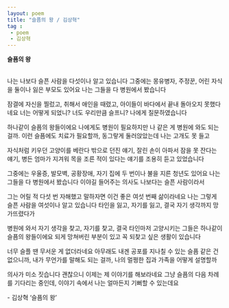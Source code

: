 ```yaml
---
layout: poem
title: "슬픔의 왕 / 김상혁"
tag :
 - poem
 - 김상혁
---
```



**슬픔의 왕**      
<br>


나는 나보다 슬픈 사람을 다섯이나 알고 있습니다 그중에는 몽유병자, 주정꾼, 어린 자식을 둘이나 잃은 부모도 있어요 나는 그들을 다 병원에서 봤습니다  

잠결에 자신을 찔렀고, 취해서 애인을 때렸고, 아이들이 바다에서 끝내 돌아오지 못했다네요 너는 어떻게 되었니? 너도 우리만큼 슬프니? 나에게 질문하였습니다  

하나같이 슬픔의 왕들이에요 나에게도 병원이 필요하지만 나 같은 게 병원에 와도 되는 걸까. 이런 슬픔에도 치료가 필요할까, 동그랗게 둘러앉았는데 나는 고개도 못 들고  

자식처럼 키우던 고양이를 베란다 밖으로 던진 얘기, 잘린 손이 아파서 잠을 못 잔다는 얘기, 병든 엄마가 지겨워 목을 조른 적이 있다는 얘기를 조용히 듣고 있었습니다  

그중에는 우울증, 발모벽, 공황장애, 자기 집에 두 번이나 불을 지른 청년도 있어요 나는 그들을 다 병원에서 봤습니다 이야길 들어주는 의사도 나보다는 슬픈 사람이라서  

그는 어릴 적 다섯 번 자해했고 말하자면 이건 좋은 여섯 번째 삶이라네요 나는 그렇게 슬픈 사람을 여섯이나 알고 있습니다 타인을 잃고, 자기를 잃고, 결국 자기 생각까지 망가뜨렸다가  

병원에 와서 자기 생각을 찾고, 자기를 찾고, 결국 타인마저 고양시키는 그들은 하나같이 슬픔의 왕들이에요 되게 망쳐버린 부분이 있고 꼭 되찾고 싶은 생활이 있습니다  

너무 슬플 땐 무서운 게 없더라네요 아무래도 내겐 공포를 지나칠 수 있는 슬픔 같은 건 없으니까, 내가 무언가를 말해도 되는 걸까, 나의 멀쩡한 집과 가족을 어떻게 설명할까  

의사가 미소 짓습니다 괜찮으니 이제는 제 이야기를 해보라네요 그냥 슬픔의 다음 차례를 기다리는 중인데, 이야기 속에서 나는 얼마든지 기뻐할 수 있는데요  

\- 김상혁 ‘슬픔의 왕’          
